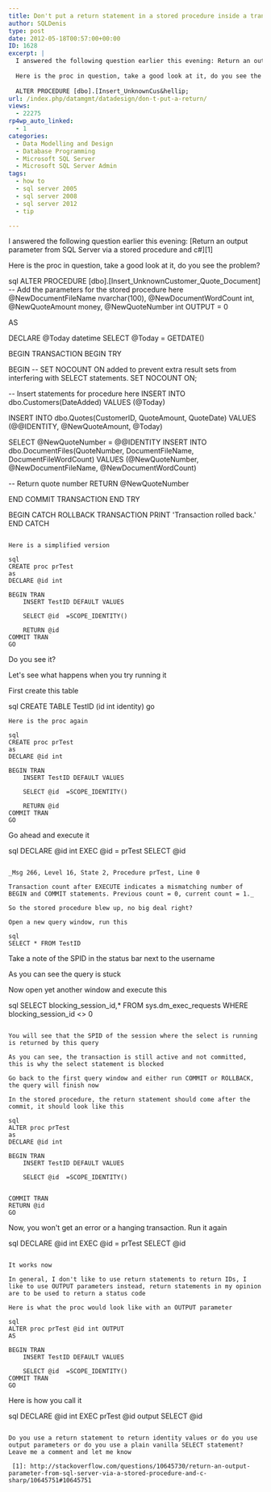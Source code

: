 ```yaml
---
title: Don't put a return statement in a stored procedure inside a transaction
author: SQLDenis
type: post
date: 2012-05-18T00:57:00+00:00
ID: 1628
excerpt: |
  I answered the following question earlier this evening: Return an output parameter from SQL Server via a stored procedure and c#
  
  Here is the proc in question, take a good look at it, do you see the problem?
  
  ALTER PROCEDURE [dbo].[Insert_UnknownCus&hellip;
url: /index.php/datamgmt/datadesign/don-t-put-a-return/
views:
  - 22275
rp4wp_auto_linked:
  - 1
categories:
  - Data Modelling and Design
  - Database Programming
  - Microsoft SQL Server
  - Microsoft SQL Server Admin
tags:
  - how to
  - sql server 2005
  - sql server 2008
  - sql server 2012
  - tip

---
```

I answered the following question earlier this evening: [Return an output parameter from SQL Server via a stored procedure and c#][1]

Here is the proc in question, take a good look at it, do you see the problem?

sql
ALTER PROCEDURE [dbo].[Insert_UnknownCustomer_Quote_Document]
-- Add the parameters for the stored procedure here
@NewDocumentFileName nvarchar(100),
@NewDocumentWordCount int,
@NewQuoteAmount money,
@NewQuoteNumber int OUTPUT = 0

AS

DECLARE @Today datetime
SELECT @Today = GETDATE()

BEGIN TRANSACTION
BEGIN TRY

BEGIN
-- SET NOCOUNT ON added to prevent extra result sets from interfering with SELECT statements.
SET NOCOUNT ON;


-- Insert statements for procedure here
INSERT INTO dbo.Customers(DateAdded)
VALUES (@Today)

INSERT INTO dbo.Quotes(CustomerID, QuoteAmount, QuoteDate)
VALUES (@@IDENTITY, @NewQuoteAmount, @Today)

SELECT @NewQuoteNumber = @@IDENTITY
INSERT INTO dbo.DocumentFiles(QuoteNumber, DocumentFileName, DocumentFileWordCount)
VALUES (@NewQuoteNumber, @NewDocumentFileName, @NewDocumentWordCount)

-- Return quote number
RETURN @NewQuoteNumber

END
COMMIT TRANSACTION
END TRY

BEGIN CATCH
ROLLBACK TRANSACTION
PRINT 'Transaction rolled back.'
END CATCH
```

Here is a simplified version

sql
CREATE proc prTest
as
DECLARE @id int

BEGIN TRAN
	INSERT TestID DEFAULT VALUES

	SELECT @id  =SCOPE_IDENTITY()

	RETURN @id
COMMIT TRAN
GO
```

Do you see it?

Let's see what happens when you try running it

First create this table

sql
CREATE TABLE TestID (id int identity)
go
```
Here is the proc again

sql
CREATE proc prTest
as
DECLARE @id int

BEGIN TRAN
	INSERT TestID DEFAULT VALUES

	SELECT @id  =SCOPE_IDENTITY()

	RETURN @id
COMMIT TRAN
GO
```

Go ahead and execute it

sql
DECLARE @id int
EXEC @id = prTest
SELECT @id
```

_Msg 266, Level 16, State 2, Procedure prTest, Line 0
  
Transaction count after EXECUTE indicates a mismatching number of BEGIN and COMMIT statements. Previous count = 0, current count = 1._

So the stored procedure blew up, no big deal right?
  
Open a new query window, run this

sql
SELECT * FROM TestID
```

Take a note of the SPID in the status bar next to the username

As you can see the query is stuck
  
Now open yet another window and execute this

sql
SELECT blocking_session_id,* 
FROM sys.dm_exec_requests
WHERE blocking_session_id <> 0
```

You will see that the SPID of the session where the select is running is returned by this query

As you can see, the transaction is still active and not committed, this is why the select statement is blocked

Go back to the first query window and either run COMMIT or ROLLBACK, the query will finish now

In the stored procedure, the return statement should come after the commit, it should look like this

sql
ALTER proc prTest
as
DECLARE @id int

BEGIN TRAN
	INSERT TestID DEFAULT VALUES

	SELECT @id  =SCOPE_IDENTITY()


COMMIT TRAN
RETURN @id
GO
```

Now, you won't get an error or a hanging transaction. Run it again

sql
DECLARE @id int
EXEC @id = prTest
SELECT @id
```

It works now

In general, I don't like to use return statements to return IDs, I like to use OUTPUT parameters instead, return statements in my opinion are to be used to return a status code

Here is what the proc would look like with an OUTPUT parameter

sql
ALTER proc prTest @id int OUTPUT
AS

BEGIN TRAN
	INSERT TestID DEFAULT VALUES

	SELECT @id  =SCOPE_IDENTITY()
COMMIT TRAN
GO
```

Here is how you call it

sql
DECLARE @id int
EXEC  prTest @id output
SELECT @id
```

Do you use a return statement to return identity values or do you use output parameters or do you use a plain vanilla SELECT statement? Leave me a comment and let me know

 [1]: http://stackoverflow.com/questions/10645730/return-an-output-parameter-from-sql-server-via-a-stored-procedure-and-c-sharp/10645751#10645751